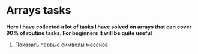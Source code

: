 # Arrays tasks

**Here I have collected a lot of tasks I have solved on arrays that can cover 90% of routine tasks. For beginners it will be quite useful**

1. [Показать первые символы массива](/src/arr-first-letters.js)
